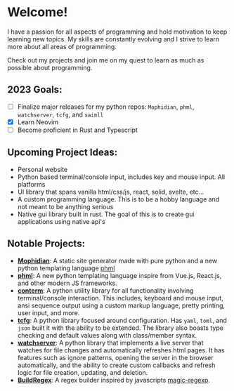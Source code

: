 # Welcome!

I have a passion for all aspects of programming and hold motivation to keep learning new topics. My skills are constantly evolving and I strive to learn more about all areas of programming.

Check out my projects and join me on my quest to learn as much as possible about programming.

## 2023 Goals:
- [ ] Finalize major releases for my python repos: `Mophidian`, `phml`, `watchserver`, `tcfg`, and `saimll`
- [x] Learn Neovim
- [ ] Become proficient in Rust and Typescript

## Upcoming Project Ideas:
- Personal website
- Python based terminal/console input, includes key and mouse input. All platforms
- UI library that spans vanilla html/css/js, react, solid, svelte, etc...
- A custom programming language. This is to be a hobby language and not meant to be anything serious
- Native gui library built in rust. The goal of this is to create gui applications using native api's

## Notable Projects:
- [**Mophidian**](https://github.com/Tired-Fox/Mophidian): A static site generator made with pure python and a new python templating language [phml](https://github.com/Tired-Fox/phml)
- [**phml**](https://github.com/Tired-Fox/phml): A new python templating language inspire from Vue.js, React.js, and other modern JS frameworks.
- [**conterm**](https://github.com/Tired-Fox/conter): A python utility library for all functionality involving terminal/console interaction. This includes, keyboard and mouse input, ansi sequence output using a custom markup language, pretty printing, user input, and more.
- [**tcfg**](https://github.com/Tired-Fox/tcfg): A python library focused around configuration. Has `yaml`, `toml`, and `json` built it with the ability to be extended. The library also boasts type checking and default values along with class/member syntax.
- [**watchserver**](https://github.com/Tired-Fox/watchserver): A python library that implements a live server that watches for file changes and automatically refreshes html pages. It has features such as ignore patterns, opening the server in the browser automatically, and the ability to create custom callbacks and refresh logic for file creation, updating, and deletion.
- [**BuildRegex**](https://github.com/Tired-Fox/BuildRegex): A regex builder inspired by javascripts [magic-regexp](https://github.com/danielroe/magic-regexp).

